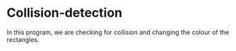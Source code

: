 # Collision-detection
In this program, we are checking for collision and changing the colour of the rectangles. 
